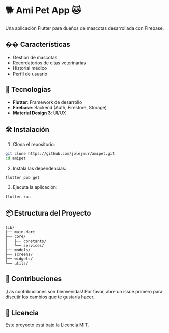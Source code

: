# 🐕 Ami Pet App 🐱

Una aplicación Flutter para dueños de mascotas desarrollada con Firebase.

## �� Características

- Gestión de mascotas
- Recordatorios de citas veterinarias
- Historial médico
- Perfil de usuario

## 📱 Tecnologías

- **Flutter**: Framework de desarrollo
- **Firebase**: Backend (Auth, Firestore, Storage)
- **Material Design 3**: UI/UX

## 🛠️ Instalación

1. Clona el repositorio:
```bash
git clone https://github.com/jolejmur/amipet.git
cd amipet
```

2. Instala las dependencias:
```bash
flutter pub get
```

3. Ejecuta la aplicación:
```bash
flutter run
```

## 📦 Estructura del Proyecto

```
lib/
├── main.dart
├── core/
│   ├── constants/
│   └── services/
├── models/
├── screens/
├── widgets/
└── utils/
```

## 🤝 Contribuciones

¡Las contribuciones son bienvenidas! Por favor, abre un issue primero para discutir los cambios que te gustaría hacer.

## 📄 Licencia

Este proyecto está bajo la Licencia MIT.
